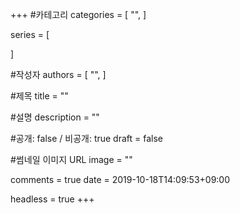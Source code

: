 +++
#카테고리
categories = [
    "",
]

series = [
    
]

#작성자
authors = [
    "",
]

#제목
title = ""

#설명
description = ""

#공개: false / 비공개: true
draft = false

#썸네일 이미지 URL
image = ""

comments = true
date = 2019-10-18T14:09:53+09:00

headless = true
+++

<!-- 게시글 내용 -->
